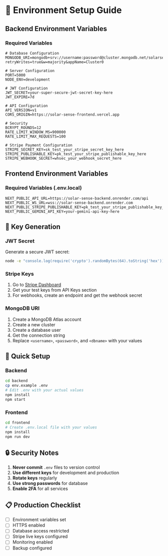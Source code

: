 # 🔧 Environment Setup Guide

## Backend Environment Variables

### Required Variables
```env
# Database Configuration
MONGODB_URI=mongodb+srv://username:password@cluster.mongodb.net/solarsense?retryWrites=true&w=majority&appName=Cluster0

# Server Configuration
PORT=5000
NODE_ENV=development

# JWT Configuration
JWT_SECRET=your-super-secure-jwt-secret-key-here
JWT_EXPIRE=7d

# API Configuration
API_VERSION=v1
CORS_ORIGIN=https://solar-sense-frontend.vercel.app

# Security
BCRYPT_ROUNDS=12
RATE_LIMIT_WINDOW_MS=900000
RATE_LIMIT_MAX_REQUESTS=100

# Stripe Payment Configuration
STRIPE_SECRET_KEY=sk_test_your_stripe_secret_key_here
STRIPE_PUBLISHABLE_KEY=pk_test_your_stripe_publishable_key_here
STRIPE_WEBHOOK_SECRET=whsec_your_webhook_secret_here
```

## Frontend Environment Variables

### Required Variables (.env.local)
```env
NEXT_PUBLIC_API_URL=https://solar-sense-backend.onrender.com/api
NEXT_PUBLIC_WS_URL=wss://solar-sense-backend.onrender.com
NEXT_PUBLIC_STRIPE_PUBLISHABLE_KEY=pk_test_your_stripe_publishable_key_here
NEXT_PUBLIC_GEMINI_API_KEY=your-gemini-api-key-here
```

## 🔑 Key Generation

### JWT Secret
Generate a secure JWT secret:
```bash
node -e "console.log(require('crypto').randomBytes(64).toString('hex'))"
```

### Stripe Keys
1. Go to [Stripe Dashboard](https://dashboard.stripe.com)
2. Get your test keys from API Keys section
3. For webhooks, create an endpoint and get the webhook secret

### MongoDB URI
1. Create a MongoDB Atlas account
2. Create a new cluster
3. Create a database user
4. Get the connection string
5. Replace `<username>`, `<password>`, and `<dbname>` with your values

## 🚀 Quick Setup

### Backend
```bash
cd backend
cp env.example .env
# Edit .env with your actual values
npm install
npm start
```

### Frontend
```bash
cd frontend
# Create .env.local file with your values
npm install
npm run dev
```

## 🔒 Security Notes

1. **Never commit** `.env` files to version control
2. **Use different keys** for development and production
3. **Rotate keys** regularly
4. **Use strong passwords** for database
5. **Enable 2FA** for all services

## 📋 Production Checklist

- [ ] Environment variables set
- [ ] HTTPS enabled
- [ ] Database access restricted
- [ ] Stripe live keys configured
- [ ] Monitoring enabled
- [ ] Backup configured
